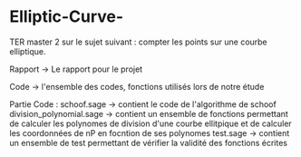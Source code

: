 # Elliptic-Curve-

TER master 2 sur le sujet suivant : compter les points sur une courbe elliptique.

Rapport -> Le rapport pour le projet 

Code -> l'ensemble des codes, fonctions utilisés lors de notre étude

Partie Code : 
    schoof.sage -> contient le code de l'algorithme de schoof
    division_polynomial.sage -> contient un ensemble de fonctions permettant de calculer les polynomes de division
                                d'une courbe ellitpique et de calculer les coordonnées de nP en focntion de ses polynomes
    test.sage -> contient un ensemble de test permettant de vérifier la validité des fonctions écrites
